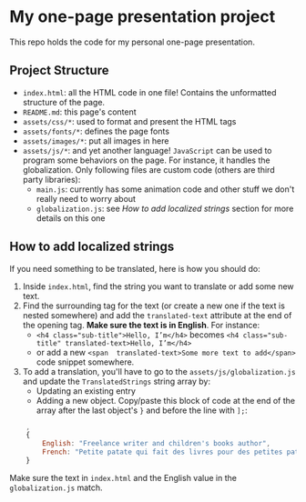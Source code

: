 # My one-page presentation project

This repo holds the code for my personal one-page presentation.


## Project Structure
- `index.html`: all the HTML code in one file! Contains the unformatted structure of the page.
- `README.md`:  this page's content
- `assets/css/*`: used to format and present the HTML tags
- `assets/fonts/*`: defines the page fonts
- `assets/images/*`: put all images in here
- `assets/js/*`: and yet another language! `JavaScript` can be used to program some behaviors on the page. For instance, it handles the globalization. Only following files are custom code (others are third party libraries):
	- `main.js`: currently has some animation code and other stuff we don't really need to worry about
	- `globalization.js`: see *How to add localized strings* section for more details on this one

## How to add localized strings
If you need something to be translated, here is how you should do:
1. Inside `index.html`, find the string you want to translate or add some new text.
2. Find the surrounding tag for the text (or create a new one if the text is nested somewhere) and add the `translated-text` attribute at the end of the opening tag. **Make sure the text is in English**. For instance:
	- `<h4 class="sub-title">Hello, I’m</h4>` becomes `<h4 class="sub-title" translated-text>Hello, I’m</h4>`
	- or add a new `<span  translated-text>Some more text to add</span>` code snippet somewhere.
3. To add a translation, you'll have to go to the `assets/js/globalization.js` and update the `TranslatedStrings` string array by:
	- Updating an existing entry
	- Adding a new object. Copy/paste this block of code at the end of the array after the last object's `}` and before the line with `];`: 
```javascript
	,
    {
        English: "Freelance writer and children's books author",
        French: "Petite patate qui fait des livres pour des petites patates"
    }
```
Make sure the text in `index.html` and the English value in the `globalization.js` match.
